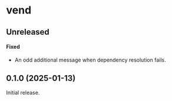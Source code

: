 # vend

## Unreleased

#### Fixed

- An odd additional message when dependency resolution fails.

## 0.1.0 (2025-01-13)

Initial release.
